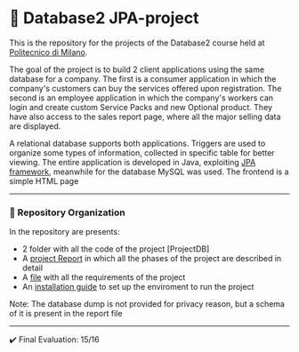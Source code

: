 # :floppy_disk: Database2 JPA-project
This is the repository for the projects of the Database2 course held at [Politecnico di Milano](https://www.polimi.it/).

The goal of the project is to build 2 client applications using the same database for a company. The first is a consumer application in which the company's customers can buy the services offered upon registration. The second is an employee application in which the company's workers can login and create custom Service Packs and new Optional product. They have also access to the sales report page, where all the major selling data are displayed.

A relational database supports both applications. Triggers are used to organize some types of information, collected in specific table for better viewing.
The entire application is developed in Java, exploiting [JPA framework](https://it.wikipedia.org/wiki/Java_Persistence_API), meanwhile for the database MySQL was used. The frontend is a simple HTML page

---
### :open_file_folder: Repository Organization
In the repository are presents:
* 2 folder with all the code of the project [ProjectDB]
* A [project Report](https://github.com/GppCalcagno/Database2_JPA-project/blob/main/Documentation%20JPA%20Project.pdf) in which all the phases of the project are described in detail
* A [file](https://github.com/GppCalcagno/Database2_JPA-project/blob/main/Project%20Description.pdf) with all the requirements of the project
* An [installation guide](https://github.com/GppCalcagno/Database2_JPA-project/blob/main/Software%20Installation%20Guide.pdf) to set up the enviroment to run the project

Note: The database dump is not provided for privacy reason, but a schema of it is present in the report file

---
✔️ Final Evaluation: 15/16
